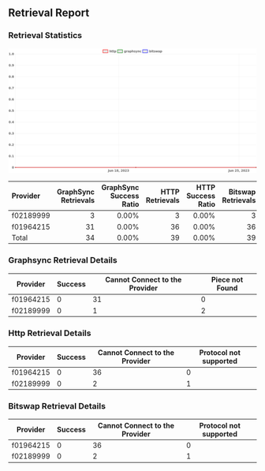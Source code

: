 ## Retrieval Report
### Retrieval Statistics
<img src="https://raw.githubusercontent.com/data-preservation-programs/filplus-checker-assets/main/filecoin-project/filecoin-plus-large-datasets/issues/1992/1687952307485.png"/>

| Provider  | GraphSync Retrievals | GraphSync Success Ratio | HTTP Retrievals | HTTP Success Ratio | Bitswap Retrievals | Bitswap Success Ratio |
| :-------- | -------------------: | ----------------------: | --------------: | -----------------: | -----------------: | --------------------: |
| f02189999 |                    3 |                   0.00% |               3 |              0.00% |                  3 |                 0.00% |
| f01964215 |                   31 |                   0.00% |              36 |              0.00% |                 36 |                 0.00% |
| Total     |                   34 |                   0.00% |              39 |              0.00% |                 39 |                 0.00% |

### Graphsync Retrieval Details
| Provider  | Success | Cannot Connect to the Provider | Piece not Found |
| --------- | ------- | ------------------------------ | --------------- |
| f01964215 | 0       | 31                             | 0               |
| f02189999 | 0       | 1                              | 2               |

### Http Retrieval Details
| Provider  | Success | Cannot Connect to the Provider | Protocol not supported |
| --------- | ------- | ------------------------------ | ---------------------- |
| f01964215 | 0       | 36                             | 0                      |
| f02189999 | 0       | 2                              | 1                      |

### Bitswap Retrieval Details
| Provider  | Success | Cannot Connect to the Provider | Protocol not supported |
| --------- | ------- | ------------------------------ | ---------------------- |
| f01964215 | 0       | 36                             | 0                      |
| f02189999 | 0       | 2                              | 1                      |
